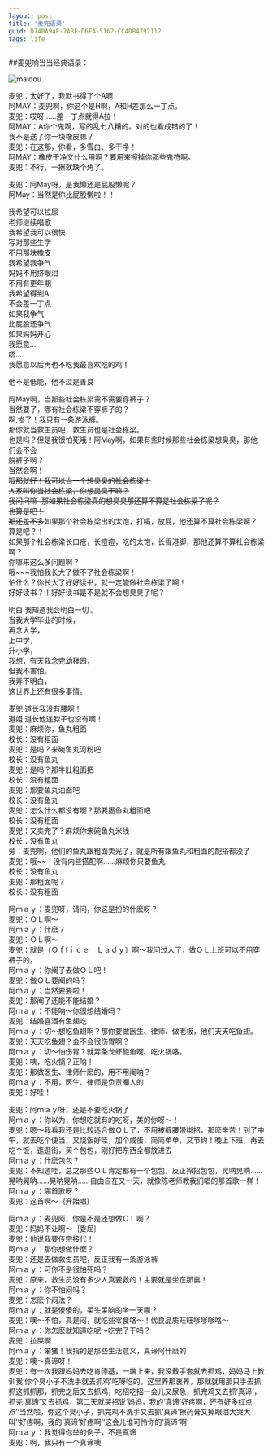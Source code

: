 ```yaml
---
layout: post
title: '麦兜语录'
guid: D740A9AF-2ABF-D6FA-5162-CC4DB4792112
tags: life
---
```


##麦兜响当当经典语录：

![maidou](http://fmn.xnimg.cn/fmn044/20100514/1450/b_large_nOcZ_5536000066152d0d.jpg)

麦兜：太好了，我默书得了个A啊    
阿MAY：麦兜啊，你这个是H啊，A和H差那么一丁点。    
麦兜：哎呀……差一丁点就得A拉！    
阿MAY：A你个鬼啊，写的乱七八糟的。对的也看成错的了！    
我不是送了你一块橡皮嘛？    
麦兜：在这那，你看，多雪白、多干净！    
阿MAY：橡皮干净又什么用啊？要用来擦掉你那些鬼符啊。    
麦兜：不行，一擦就缺个角了。


麦兜：阿May呀，是我懒还是屁股懒呢？    
阿May：当然是你比屁股懒啦！！

我希望可以拉屎    
老师继续唱歌    
我希望我可以很快    
写对那些生字    
不用那块橡皮    
我希望我争气    
妈妈不用挤眼泪    
不用有更年期        
我希望得到A    
不会差一丁点    
如果我争气    
比屁股还争气    
如果妈妈开心    
我愿意...    
唔...    
我愿意以后再也不吃我最喜欢吃的鸡！

他不是低能，他不过是善良

阿May啊，当那些社会栋梁需不需要穿裤子？     
当然要了，哪有社会栋梁不穿裤子的？     
啊,惨了！我只有一条游泳裤。     
那你就当救生员吧，救生员也是社会栋梁。     
也是吗？但是我很怕死哦！阿May啊，如果有些时候那些社会栋梁想臭臭，那他们会不会     
脱裤子啊？     
当然会啊！     
哦~~那就好！我可以当一个想臭臭的社会栋梁！     
人家叫你当社会栋梁，你想臭臭干嘛？     
我问问嘛~那如果社会栋梁真的想臭臭那还算不算是社会栋梁了呢？     
也算是吧！     
那还差不多~~如果那个社会栋梁出的太饱，打嗝，放屁，他还算不算社会栋梁啊？ 
算是吧？！     
如果那个社会栋梁长口疮，长痘痘，吃的太饱，长香港脚，那他还算不算社会栋梁啊？     
你哪来这么多问题啊？     
哦~~~我怕我长大了做不了社会栋梁啊！     
怕什么？你长大了好好读书，就一定能做社会栋梁了啊！     
好好读书？！好好读书是不是就不会想臭臭了呢？     
 

明白 
 我知道我会明白一切 。     
当我大学毕业的时候，     
再念大学，     
上中学，     
升小学，     
我想，有天我念完幼稚园，     
但我不害怕。     
我弄不明白，     
这世界上还有很多事情。    


 麦兜  道长我没有腰啊！    
 道姐  道长他连脖子也没有啊！    
麦兜：麻烦你，鱼丸粗面     
校长：没有粗面     
麦兜：是吗？来碗鱼丸河粉吧     
校长：没有鱼丸     
麦兜：是吗？那牛肚粗面把     
校长：没有粗面     
麦兜：那要鱼丸油面吧     
校长：没有鱼丸     
麦兜：怎么什么都没有啊？那要墨鱼丸粗面吧     
校长：没有粗面     
麦兜：又卖完了？麻烦你来碗鱼丸米线     
校长：没有鱼丸     
旁：麦兜啊，他们的鱼丸跟粗面卖光了，就是所有跟鱼丸和粗面的配搭都没了     
麦兜：哦~~！没有内些搭配啊……麻烦你只要鱼丸     
校长：没有鱼丸     
麦兜：那粗面呢？     
校长：没有粗面    

阿ｍａｙ：麦兜呀，请问，你这是扮的什麽呀？   
麦兜：ＯＬ啊～   
阿ｍａｙ：什麽？   
麦兜：ＯＬ啊～   
麦兜：就是〔Ｏｆfｉｃｅ　Ｌａｄｙ〕啊～我问过人了，做ＯＬ上班可以不用穿裤子的。    
阿ｍａｙ：你阉了去做ＯＬ吧！   
麦兜：做ＯＬ要阉的吗？   
阿ｍａｙ：当然要要啦！   
麦兜：那阉了还能不能结婚？   
阿ｍａｙ：不能呐～你很想结婚吗？   
麦兜：结婚喜酒有鱼翅吃    
阿ｍａｙ：切～想吃鱼翅啊？那你要做医生、律师、做老板，他们天天吃鱼翅。   
麦兜：天天吃鱼翅？会不会很伤胃啊？   
阿ｍａｙ：切～怕伤胃？就弄条龙虾鲍鱼啊、吃火锅咯。   
麦兜：咦，吃火锅？正呐！    
麦兜：那做医生、律师什麽的，用不用阉呐？   
阿ｍａｙ：不用，医生、律师是负责阉人的   
麦兜：好哇！   


麦兜：阿ｍａｙ呀，还是不要吃火锅了   
阿ｍａｙ：你以为，你想吃就有的吃呀，美的你呀～！   
麦兜：嗯～我看我还是比较适合做ＯＬ了，不用被裤腰带绑招，那麽辛苦！到了中午，就去吃个便当，叉烧饭好哇，加个咸蛋，简简单单，又节约！晚上下班，再去吃个饭，逛逛街，买个包包，刚好把东西全都放进去   
阿ｍａｙ：什麽包包？   
麦兜：不知道哇，总之那些ＯＬ肯定都有一个包包，反正拎招包包，晃呐晃呐……晃呐晃呐……晃呐晃呐……自由自在又一天，就像陈老师教我们唱的那首歌一样！   
阿ｍａｙ：哪首歌呀？   
麦兜：这首啊～｛开始唱｝   

阿ｍａｙ：麦兜阿，你是不是还想做ＯＬ啊？   
麦兜：妈妈不让啊～｛委屈｝   
麦兜：他说我要传宗接代！   
阿ｍａｙ：那你想做什麽？   
麦兜：还是去做救生员吧，反正我有一条游泳裤   
阿ｍａｙ：可你不是很怕死吗？   
麦兜：原来，救生员没有多少人真要救的！主要就是坐在那裏！   
阿ｍａｙ：你不怕闷吗？   
麦兜：怎麽个闷法？   
阿ｍａｙ：就是傻傻的，呆头呆脑的坐一天哪？   
麦兜：噢～不怕，真是闷，就吃些零食咯～！优良品质旺旺嗲嗲嗲咯～   
阿ｍａｙ：你怎麽就知道吃呢～吃完了干吗？   
麦兜：拉屎啊   
阿ｍａｙ：笨猪！我指的是那些生活意义，真谛阿什麽的   
麦兜：噢～真谛呀！   
麦兜：有一次我跟妈妈去吃肯德基，一端上来，我没戴手套就去抓鸡，妈妈马上教训我‘你个臭小子不洗手就去抓鸡’吃呀吃的，这里养那裏养，那就就用那只手去抓抓这抓抓那，抓完之后又去抓鸡，吃招吃招一会儿又尿急，抓完鸡又去抓‘真谛’，抓完‘真谛’又去抓鸡，第二天就哭招说‘妈妈，我的‘真谛’好疼啊，还有好多红点点’‘当然啦，你这个臭小子，抓完鸡不洗手又去抓‘真谛’擦药膏又掉眼泪大哭大叫’‘好疼啊，我的‘真谛’好疼啊’‘这会儿谁可怜你的‘真谛’啊’   
阿ｍａｙ：我觉得你举的例子，不是真谛   
麦兜：啊，我只有一个真谛噢 

